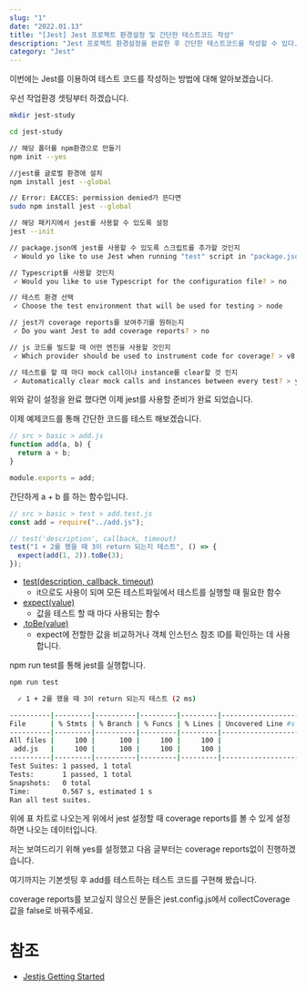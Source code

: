 ```yaml
---
slug: "1"
date: "2022.01.13"
title: "[Jest] Jest 프로젝트 환경설정 및 간단한 테스트코드 작성"
description: "Jest 프로젝트 환경설정을 완료한 후 간단한 테스트코드를 작성할 수 있다."
category: "Jest"
---
```


이번에는 Jest를 이용하여 테스트 코드를 작성하는 방법에 대해 알아보겠습니다.

우선 작업환경 셋팅부터 하겠습니다.

```bash
mkdir jest-study

cd jest-study

// 해당 폴더를 npm환경으로 만들기
npm init --yes

//jest를 글로벌 환경에 설치
npm install jest --global

// Error: EACCES: permission denied가 뜬다면
sudo npm install jest --global

// 해당 패키지에서 jest를 사용할 수 있도록 설정
jest --init

// package.json에 jest를 사용할 수 있도록 스크립트를 추가할 것인지
 ✓ Would yo like to use Jest when running "test" script in "package.json"? > Yes

// Typescript를 사용할 것인지
 ✓ Would you like to use Typescript for the configuration file? > no

// 테스트 환경 선택
 ✓ Choose the test environment that will be used for testing > node

// jest가 coverage reports를 보여주기를 원하는지
 ✓ Do you want Jest to add coverage reports? > no

// js 코드를 빌드할 때 어떤 엔진을 사용할 것인지
 ✓ Which provider should be used to instrument code for coverage? > v8

// 테스트를 할 때 마다 mock call이나 instance를 clear할 것 인지
 ✓ Automatically clear mock calls and instances between every test? > yes
```

위와 같이 설정을 완료 했다면 이제 jest를 사용할 준비가 완료 되었습니다.

이제 예제코드를 통해 간단한 코드를 테스트 해보겠습니다.

```javascript
// src > basic > add.js
function add(a, b) {
  return a + b;
}

module.exports = add;
```

간단하게 a + b 를 하는 함수입니다.

```javascript
// src > basic > test > add.test.js
const add = require("../add.js");

// test('description', callback, timeout)
test("1 + 2를 했을 때 3이 return 되는지 테스트", () => {
  expect(add(1, 2)).toBe(3);
});
```

- [test(description, callback, timeout)](https://jestjs.io/docs/api#testname-fn-timeout)
  - it으로도 사용이 되며 모든 테스트파일에서 테스트를 실행할 때 필요한 함수
- [expect(value)](https://jestjs.io/docs/expect#expectvalue)
  - 값을 테스트 할 때 마다 사용되는 함수
- [.toBe(value)](https://jestjs.io/docs/expect#tobevalue)
  - expect에 전할한 값을 비교하거나 객체 인스턴스 참조 ID를 확인하는 데 사용합니다.

npm run test를 통해 jest를 실행합니다.

```bash
npm run test

  ✓ 1 + 2를 했을 때 3이 return 되는지 테스트 (2 ms)

----------|---------|----------|---------|---------|-------------------
File      | % Stmts | % Branch | % Funcs | % Lines | Uncovered Line #s
----------|---------|----------|---------|---------|-------------------
All files |     100 |      100 |     100 |     100 |
 add.js   |     100 |      100 |     100 |     100 |
----------|---------|----------|---------|---------|-------------------
Test Suites: 1 passed, 1 total
Tests:       1 passed, 1 total
Snapshots:   0 total
Time:        0.567 s, estimated 1 s
Ran all test suites.
```

위에 표 차트로 나오는게 위에서 jest 설정할 때 coverage reports를 볼 수 있게 설정하면 나오는 데이터입니다.

저는 보여드리기 위해 yes를 설정했고 다음 글부터는 coverage reports없이 진행하겠습니다.

여기까지는 기본셋팅 후 add를 테스트하는 테스트 코드를 구현해 봤습니다.

coverage reports를 보고싶지 않으신 분들은 jest.config.js에서 collectCoverage값을 false로 바꿔주세요.

# 참조

- [Jestjs Getting Started](https://jestjs.io/docs/getting-started)

